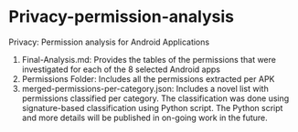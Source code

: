 # Privacy-permission-analysis
Privacy: Permission analysis for Android Applications
1. Final-Analysis.md: Provides the tables of the permissions that were investigated for each of the 8 selected Android apps
2. Permissions Folder: Includes all the permissions extracted per APK
3. merged-permissions-per-category.json: Includes a novel list with permissions classified per category. The classification was done using signature-based classification using Python script. The Python script and more details will be published in on-going work in the future.
